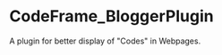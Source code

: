 CodeFrame_BloggerPlugin
=======================

A plugin for better display of "Codes" in Webpages.
